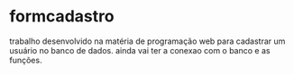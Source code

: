 # formcadastro
trabalho desenvolvido na matéria de programação web para cadastrar um usuário no banco de dados.
ainda vai ter a conexao com o banco e as funções.
